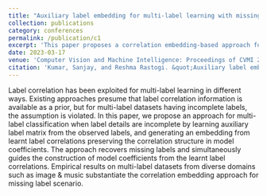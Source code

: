 ```yaml
---
title: "Auxiliary label embedding for multi-label learning with missing labels"
collection: publications
category: conferences
permalink: /publication/c1
excerpt: 'This paper proposes a correlation embedding-based approach for multi-label learning with incomplete labels that learns an auxiliary label matrix and preserves label correlation structure in model coefficients to recover missing labels and improve classification performance.'
date: 2023-03-17
venue: 'Computer Vision and Machine Intelligence: Proceedings of CVMI 2022'
citation: 'Kumar, Sanjay, and Reshma Rastogi. &quot;Auxiliary label embedding for multi-label learning with missing labels.&quot; <i>In Computer Vision and Machine Intelligence: Proceedings of CVMI 2022</i>'
---
```


Label correlation has been exploited for multi-label learning in different ways. Existing approaches presume that label correlation information is available as a prior, but for multi-label datasets having incomplete labels, the assumption is violated. In this paper, we propose an approach for multi-label classification when label details are incomplete by learning auxiliary label matrix from the observed labels, and generating an embedding from learnt label correlations preserving the correlation structure in model coefficients. The approach recovers missing labels and simultaneously guides the construction of model coefficients from the learnt label correlations. Empirical results on multi-label datasets from diverse domains such as image & music substantiate the correlation embedding approach for missing label scenario.
